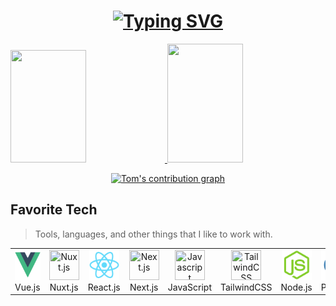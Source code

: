 <h1 align="center">
  <a href="https://git.io/typing-svg">
    <img src="https://readme-typing-svg.demolab.com?font=Fira+Code&pause=1000&width=435&lines=Hello+there+%F0%9F%91%8B;I'm+a+FE+developer+who+loves+to+code+%F0%9F%A7%91%E2%80%8D%F0%9F%92%BB" alt="Typing SVG" />
    </a>
</h1>

<a href="https://www.thomasbell.dev/">
  <img height="180px" width="49%" src="https://github-readme-stats.vercel.app/api?username=TomBell95&include_all_commits=true&count_private=true&count_private=true&hide_border=true&show_icons=true&theme=react" />
  <img height="190px" width="49%" src="https://github-readme-streak-stats.herokuapp.com?user=TomBell95&include_all_commits=true&count_private=true&hide_border=true&theme=react&date_format=j%20M%5B%20Y%5D" />
</a>

<p align="center">
  <a target="_blank" rel="noopener noreferrer" href="https://activity-graph.herokuapp.com/graph?username=TomBell95&amp;theme=react-dark">
    <img 
         src="https://github-readme-activity-graph.vercel.app/graph?username=TomBell95&theme=react" 
         alt="Tom's contribution graph" 
         data-canonical-src="https://activity-graph.herokuapp.com/graph?username=TomBell95&amp;theme=react-dark" 
         style="max-width: 100%;"
       >
  </a>
</p>

<h2 align="left" id="macropower-tech">Favorite Tech</h2>

> Tools, languages, and other things that I like to work with.

<table>
  <tr>
    <td align="center" width="96">
      <a href="#macropower-tech">
        <img title="Vue.js" width="48" height="48" src="https://github.com/devicons/devicon/blob/v2.15.1/icons/vuejs/vuejs-original.svg">
      </a>
      <br>Vue.js
    </td>
    <td align="center" width="96">
      <a href="#macropower-tech">
        <img title="Nuxt.js" width="48" height="48" src="https://nuxt.com/assets/design-kit/logo/icon-green.svg">        
      </a>
      <br>Nuxt.js
    </td>
    <td align="center" width="96">
      <a href="#macropower-tech">
        <img title="React.js" width="48" height="48" src="https://github.com/devicons/devicon/blob/v2.15.1/icons/react/react-original.svg">
      </a>
      <br>React.js
    </td>
    <td align="center" width="96">
      <a href="#macropower-tech">
        <img title="Next.js" width="48" height="48" src="https://simpleicons.org/icons/nextdotjs.svg">
      </a>
      <br>Next.js
    </td>
    <td align="center" width="96">
      <a href="#macropower-tech">
        <img title="Javascript" width="48" height="48" src="https://cdn.jsdelivr.net/gh/devicons/devicon/icons/javascript/javascript-original.svg">
      </a>
      <br>JavaScript
    </td>
    <td align="center" width="96">
      <a href="#macropower-tech">
        <img title="TailwindCSS" width="48" height="48" src="https://cdn.jsdelivr.net/gh/devicons/devicon/icons/tailwindcss/tailwindcss-plain.svg">
      </a>
      <br>TailwindCSS
    </td>
    <td align="center" width="96">
      <a href="#macropower-tech">
        <img title="Node.js" width="48" height="48" src="https://github.com/devicons/devicon/blob/v2.15.1/icons/nodejs/nodejs-original.svg">
      </a>
      <br>Node.js
    </td>
    <td align="center" width="96">
      <a href="#macropower-tech">
        <img title="Python" width="48" height="48" src="https://github.com/devicons/devicon/blob/v2.15.1/icons/python/python-original.svg">
      </a>
      <br>Python
    </td>
    <td align="center" width="96">
      <a href="#macropower-tech">
        <img title="MongoDB" width="48" height="48" src="https://github.com/devicons/devicon/blob/v2.15.1/icons/mongodb/mongodb-original.svg">
      </a>
      <br>MongoDB
    </td>
    <td align="center" width="96">
      <a href="#macropower-tech">
        <img title="Firebase" width="48" height="48" src="https://github.com/devicons/devicon/blob/master/icons/firebase/firebase-plain.svg">
      </a>
      <br>Firebase
    </td>
  </tr>
</table>
